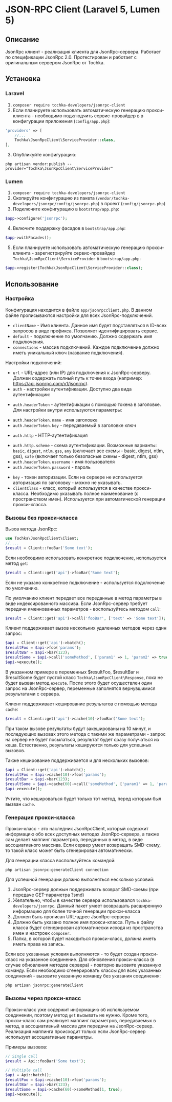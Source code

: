 # JSON-RPC Client (Laravel 5, Lumen 5)
## Описание
JsonRpc клиент - реализация клиента для JsonRpc-сервера.
Работает по спецификации JsonRpc 2.0. Протестирован и работает с оригинальным сервером JsonRpc от Tochka.
## Установка
### Laravel
1. ``composer require tochka-developers/jsonrpc-client``
2. Если планируете использовать автоматическую генерацию прокси-клиента - необходимо подклюдчить сервис-провайдер в
в конфигурации приложения (`config/app.php`):
```php
'providers' => [
    //...
    Tochka\JsonRpcClient\ServiceProvider::class,
],
```
3. Опубликуйте конфигурацию:  
```
php artisan vendor:publish --provider="Tochka\JsonRpcClient\ServiceProvider"
```

### Lumen
1. ``composer require tochka-developers/jsonrpc-client``
2. Скопируйте конфигурацию из пакета (`vendor/tochka-developers/jsonrpc/config/jsonrpc.php`) в проект (`config/jsonrpc.php`)
3. Подключите конфигурацию в `bootstrap/app.php`:
```php
$app->configure('jsonrpc');
```
4. Включите поддержку фасадов в `bootstrap/app.php`:
```php
$app->withFacades();
```
5. Если планируете использовать автоматическую генерацию прокси-клиента - зарегистрируйте сервис-провайдер 
`Tochka\JsonRpcClient\ServiceProvider` в `bootstrap/app.php`:
```php
$app->register(Tochka\JsonRpcClient\ServiceProvider::class);
```
## Использование
### Настройка
Конфигурация находится в файле `app/jsonrpcclient.php`. 
В данном файле прописываются настройки для всех JsonRpc-подключений.
* `clientName` - Имя клиента. Данное имя будет подставляться в ID-всех запросов в виде префикса.
Позволяет идентифицировать сервис.
* `default` - подключение по умолчанию. Должно содержать имя подключения.
* `connections` - массив подключений. Каждое подключение должно иметь уникальный ключ (название подключения).

Настройки подключений:
* `url` - URL-адрес (или IP) для подключения к JsonRpc-серверу. Должен содержать полный путь к точке входа
(например: https://api.jsonrpc.com/v1/jsonrpc).
* `auth` - настройки аутентификации. Доступно два вида аутентификации:
+ `auth.headerToken` - аутентификации с помощью токена в заголовке. Для настройки внутри используются параметры:
 - `auth.headerToken.name` - имя заголовка
 - `auth.headerToken.key` - передаваемый в заголовке ключ
+ `auth.http` - HTTP-аутентификация
 - `auth.http.scheme` - схема аутентификации. Возможные варианты: `basic`, `digest`, `ntlm`, `gss`, `any` (включает все 
схемы - basic, digest, ntlm, gss), `safe` (включает только безопасные схемы - digest, ntlm, gss)
 - `auth.headerToken.username` - имя пользователя
 - `auth.headerToken.password` - пароль
* `key` - токен авторизации. Если на сервере не используется авторизация по заголовку - можно не указывать.
* `clientClass` - класс, который используется в качестве прокси-класса. Необходимо указывать полное наименование 
(с пространством имен). Используется при автоматической генерации прокси-класса.
### Вызовы без прокси-класса
Вызов метода JsonRpc:
```php
use Tochka\JsonRpcClient\Client;
//....
$result = Client::fooBar('Some text');
```
Если необходимо использовать конкретное подключение, используется метод `get`:
```php
$result = Client::get('api')->fooBar('Some text');
```
Если не указано конкретное подключение - используется подключение по умолчанию.

По умолчанию клиент передает все переданные в метод параметры в виде индексированного массива.
Если JsonRpc-сервер требует передачи именнованных параметров - воспользуйтесь методом `call`:
```php
$result = Client::get('api')->call('fooBar', ['text' => 'Some text']);
```
Клиент поддерживает вызов нескольких удаленных методов через один запрос:
```php
$api = Client::get('api')->batch();
$resultFoo = $api->foo('params');
$resultBar = $api->bar(123);
$resultSome = $api->call('someMethod', ['param1' => 1, 'param2' => true]);
$api->execute();
```
В указанном примере в переменных $resultFoo, $resultBar и $resultSome будет пустой класс `Tochka\JsonRpcClient\Response`, 
пока не будет вызван метод `execute`. После этого будет осуществлен один запрос на JsonRpc-сервер, переменные 
заполнятся вернувшимися результатами с сервера.

Клиент поддерживает кеширование результатов с помощью метода `cache`:
```php
$result = Client::get('api')->cache(10)->fooBar('Some text');
```
При таком вызове результаты будут закешированы на 10 минут, и последующих вызовах этого метода с такими же параметрами - 
запрос на сервер не будет посылаться, результат будет сразу получаться из кеша. Естественно, результаты кешируются 
только для успешных вызовов. 

Также кеширование поддерживается и для нескольких вызовов:
```php
$api = Client::get('api')->batch();
$resultFoo = $api->cache(10)->foo('params');
$resultBar = $api->bar(123);
$resultSome = $api->cache(60)->call('someMethod', ['param1' => 1, 'param2' => true]);
$api->execute();
```
Учтите, что кешироваться будет только тот метод, перед которым был вызван `cache`. 

### Генерация прокси-класса
Прокси-класс - это наследник JsonRpcClient, который содержит информацию обо всех доступных методах
JsonRpc-сервера, а также сам делает маппинг параметров, переданных в метод, в виде ассоциативного массива.
Если сервер умеет возвращать SMD-схему, то такой класс может быть сгенерирован автоматически.

Для генерации класса воспользуйтесь командой:
```
php artisan jsonrpc:generateClient connection
```
Для успешной генерации должно выполняться несколько условий:
1. JsonRpc-сервер должын поддерживать возврат SMD-схемы (при передаче GET-параметра ?smd)
2. Желательно, чтобы в качестве сервера использовался `tochka-developers/jsonrpc`. Данный пакет умеет возвращать
расширенную информацию для более точной генерации прокси-класса
3. Должен быть прописан URL-адрес JsonRpc-сервера
4. Должно быть указано полное имя прокси-класса. Путь к файлу класса будет сгенерирован автоматически исходя из 
пространства имен и настроек `composer`.
5. Папка, в которой будет находиться прокси-класс, должна иметь иметь права на запись.

Если все указанные условия выполняются - то будет создан прокси-класс на указанное соединение.
Для обновления прокси-класса (в случае обновления методов сервера) - повторно вызовите указанную команду.
Если необходимо сгенерировать классы для всех указанных соединений - вызовите указанную команду без указания соединения:
```
php artisan jsonrpc:generateClient
```
### Вызовы через прокси-класс
Прокси-класс уже содержит информацию об используемом соединении, поэтому метод `get` вызывать не нужно.
Кроме того, прокси-класс сам реализует маппинг параметров, передаваемых в метод, в ассоциативный массив для
передачи  на JsonRpc-сервер. Реализация маппинга происходит только если JsonRpc-сервер использует ассоциативные 
параметры.

Примеры вызовов:
```php
// Single call
$result = Api::fooBar('Some text');

// Multiple call
$api = Api::batch();
$resultFoo = $api->cache(10)->foo('params');
$resultBar = $api->bar(123);
$resultSome = $api->cache(60)->someMethod(1, true);
$api->execute();
```